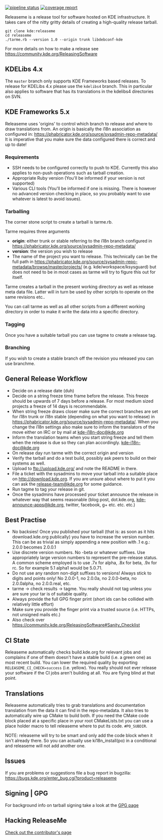 <!--
    SPDX-License-Identifier: CC0-1.0
    SPDX-FileCopyrightText: 2015-2020 Harald Sitter <sitter@kde.org>
    SPDX-FileCopyrightText: 2017 Jonathan Riddell <jr@jriddell.org>
-->

[![pipeline status](https://invent.kde.org/sdk/releaseme/badges/master/pipeline.svg)](https://invent.kde.org/sdk/releaseme/-/commits/master)
[![coverage report](https://invent.kde.org/sdk/releaseme/badges/master/coverage.svg)](https://invent.kde.org/sdk/releaseme/-/commits/master)

Releaseme is a release tool for software hosted on KDE infrastructure. It takes care of the nitty gritty details of creating a high-quality release tarball.

```
git clone kde:releaseme
cd releaseme
./tarme.rb --version 1.0 --origin trunk libdebconf-kde
```

For more details on how to make a release see
https://community.kde.org/ReleasingSoftware

## KDELibs 4.x

The `master` branch only supports KDE Frameworks based releases. To release for
KDELibs 4.x please use the `kdelibs4` branch. This in particular also applies
to software that has its translations in the kdelibs4 directories on SVN.

## KDE Frameworks 5.x

Releaseme uses 'origins' to control which branch to release and where to draw
translations from. An origin is basically the i18n association as configured in:
https://phabricator.kde.org/source/sysadmin-repo-metadata/
It is imperative that you make sure the data configured there is
correct and up to date!

### Requirements

- SSH needs to be configured correctly to push to KDE. Currently this also
  applies to non-push operations such as tarball creation.
- Appropriate Ruby version (You'll be informed if your version is not supported)
- Various CLI tools (You'll be informed if one is missing. There is however no
  advanced version checking in place, so you probably want to use whatever is
  latest to avoid issues).

### Tarballing

The corner stone script to create a tarball is tarme.rb.

Tarme requires three arguments

- **origin**: either trunk or stable referring to the i18n branch configured in
  https://phabricator.kde.org/source/sysadmin-repo-metadata/
- **version**: the version you wish to release
- The name of the project you want to release. This technically can be the
  full path in https://phabricator.kde.org/source/sysadmin-repo-metadata/browse/master/projects/
  (e.g. kde/workspace/ksysguard) but does not need to be in most cases as
  tarme will try to figure this out for itself.

Tarme creates a tarball in the present working directory as well as release meta
data file. Latter will in turn be used by other scripts to operate on the same
revisions etc..

You can call tarme as well as all other scripts from a different working
directory in order to make it write the data into a specific directory.

### Tagging

Once you have a suitable tarball you can use tagme to create a release tag.

### Branching

If you wish to create a stable branch off the revision you released you can use
branchme.

## General Release Workflow

- Decide on a release date (duh)
- Decide on a string freeze time frame before the release. This freeze should be
  upwards of 7 days before a release. For most medium sized projects a freeze of
  14 days is recommendable.
- When string freeze draws closer make sure the correct branches are set for
  i18n trunk or i18n stable (depending on what you want to release) in
  https://phabricator.kde.org/source/sysadmin-repo-metadata/.
  When you change the i18n settings also make sure to inform the
  translators of the move either on IRC or by mail at kde-i18n-doc@kde.org
- Inform the translation teams when you start string freeze and tell them when
  the release is due so they can plan accordingly. kde-i18n-doc@kde.org
- On release day run tarme with the correct origin and version
- Verify the tarball and do a test build, possibly ask peers to build on their
  systems as well.
- Upload to ftp://upload.kde.org/ and note the README in there.
- File a ticket with the sysadmins to move your tarball into a suitable place on
  http://download.kde.org. If you are unsure about where to put it you can
  ask the release-team@kde.org for some guidance.
- Run tagme to tag your release in git.
- Once the sysadmins have processed your ticket announce the release in whatever
  way that seems reasonable (blog post, dot.kde.org, kde-announce-apps@kde.org,
  twitter, facebook, g+ etc. etc. etc.)

## Best Practise

- No backsies! Once you published your tarball (that is: as soon as it hits
  download.kde.org publically) you have to increase the version number.
  This can be as trivial as simply appending a new position with .1 e.g.:
  2.0.0 becomes 2.0.0.1
- Use discrete version numbers. No -beta or whatever suffixes. Use appropriately
  large version numbers to represent the pre-release status.
  A common scheme employed is to use .7x for alpha, .8x for beta, .9x for rc.
  So for example 5.1 alpha1 would be 5.0.71.
- Do not use any random non-digit suffixes to versions! Always stick to digits
  and points only!
  No 2.0.0-1, no 2.0.0a, no 2.0.0-beta, no 2.0.0alpha, no 2.0.0.real, etc.
- tarme -> check results -> tagme. You really should not tag unless you are
  sure your tar is of suitable quality.
- Always provide the full GPG finger print (short ids can be collided with
  relatively little effort)
- Make sure you provide the finger print via a trusted source (i.e. HTTPs, not
  unsigned mails etc.)
- Also check over https://community.kde.org/ReleasingSoftware#Sanity_Checklist

## CI State

Releaseme automatically checks build.kde.org for relevant jobs and complains if
one of them doesn't have a stable build (i.e. a green one) as most recent
build. You can lower the required quality by exporting
`RELEASEME_CI_CHECK=success` (i.e. yellow). You really should not ever release
your software if the CI jobs aren't building at all. You are flying blind at
that point.

## Translations

Releaseme automatically tries to grab translations and documentation translation
from the data it can find in the repo-metadata. It also tries to automatically
wire up CMake to build both. If you need the CMake code block placed at a
specific place in your root CMakeLists.txt you can use a place holder macro to
tell releaseme where to put its code. `#PO_SUBDIR`.

NOTE: releaseme will try to be smart and only add the code block when it isn't
already there. So you can actually use ki18n_install(po) in a conditional and
releaseme will not add another one.

## Issues

If you are problems or suggestions file a bug report in bugzilla:
https://bugs.kde.org/enter_bug.cgi?product=releaseme

## Signing | GPG

For background info on tarball signing take a look at the [GPG page](GPG.md)

## Hacking ReleaseMe

[Check out the contributor's page](Contributing.md)
